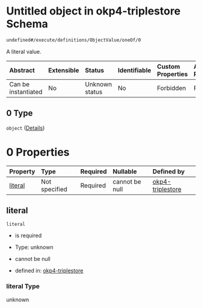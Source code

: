 # Untitled object in okp4-triplestore Schema

```txt
undefined#/execute/definitions/ObjectValue/oneOf/0
```

A literal value.

| Abstract            | Extensible | Status         | Identifiable | Custom Properties | Additional Properties | Access Restrictions | Defined In                                                                     |
| :------------------ | :--------- | :------------- | :----------- | :---------------- | :-------------------- | :------------------ | :----------------------------------------------------------------------------- |
| Can be instantiated | No         | Unknown status | No           | Forbidden         | Forbidden             | none                | [okp4-triplestore.json\*](schema/okp4-triplestore.json "open original schema") |

## 0 Type

`object` ([Details](okp4-triplestore-executemsg-definitions-objectvalue-oneof-0.md))

# 0 Properties

| Property            | Type          | Required | Nullable       | Defined by                                                                                                                                                                    |
| :------------------ | :------------ | :------- | :------------- | :---------------------------------------------------------------------------------------------------------------------------------------------------------------------------- |
| [literal](#literal) | Not specified | Required | cannot be null | [okp4-triplestore](okp4-triplestore-executemsg-definitions-objectvalue-oneof-0-properties-literal.md "undefined#/execute/definitions/ObjectValue/oneOf/0/properties/literal") |

## literal



`literal`

*   is required

*   Type: unknown

*   cannot be null

*   defined in: [okp4-triplestore](okp4-triplestore-executemsg-definitions-objectvalue-oneof-0-properties-literal.md "undefined#/execute/definitions/ObjectValue/oneOf/0/properties/literal")

### literal Type

unknown
